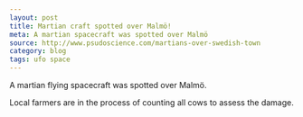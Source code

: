 ```yaml
---
layout: post
title: Martian craft spotted over Malmö!
meta: A martian spacecraft was spotted over Malmö
source: http://www.psudoscience.com/martians-over-swedish-town
category: blog
tags: ufo space
---
```


A martian flying spacecraft was spotted over Malmö.

Local farmers are in the process of counting all cows to assess the damage.
